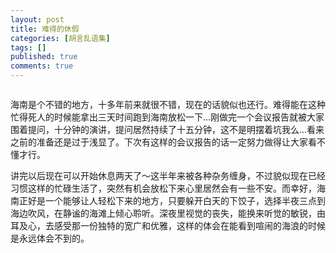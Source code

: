 ```yaml
---
layout: post
title: 难得的休假
categories: [胡言乱语集]
tags: []
published: true
comments: true
---
```

<a href="http://www.onevcat.com/wp-content/uploads/2011/11/2905697_144150017_2.jpg"><img class="aligncenter size-full wp-image-304" title="2905697_144150017_2" src="http://www.onevcat.com/wp-content/uploads/2011/11/2905697_144150017_2-e1321800916975.jpg" alt=""/></a>

海南是个不错的地方，十多年前来就很不错，现在的话貌似也还行。难得能在这种忙得死人的时候能拿出三天时间跑到海南放松一下…刚做完一个会议报告就被大家围着提问，十分钟的演讲，提问居然持续了十五分钟，这不是明摆着坑我么...看来之前的准备还是过于浅显了。下次有这样的会议报告的话一定努力做得让大家看不懂才行。

讲完以后现在可以开始休息两天了～这半年来被各种杂务缠身，不过貌似现在已经习惯这样的忙碌生活了，突然有机会放松下来心里居然会有一些不安。而幸好，海南正好是一个能够让人轻松下来的地方，只要躲开白天的下饺子，选择半夜三点到海边吹风，在静谧的海滩上倾心聆听。深夜里视觉的丧失，能换来听觉的敏锐，由耳及心，去感受那一份独特的宽广和优雅，这样的体会在能看到喧闹的海浪的时候是永远体会不到的。
